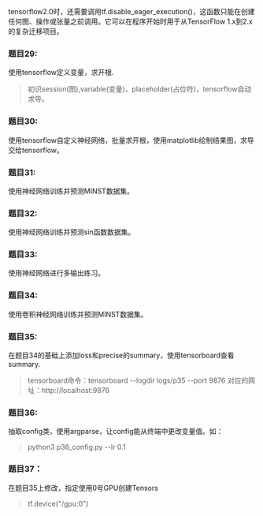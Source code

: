 tensorflow2.0时，还需要调用tf.disable_eager_execution()，这函数只能在创建任何图、操作或张量之前调用。它可以在程序开始时用于从TensorFlow 1.x到2.x的复杂迁移项目。

### 题目29:
使用tensorflow定义变量，求开根.
> 初识session(图),variable(变量)，placeholder(占位符)，tensorflow自动求导。

### 题目30:
使用tensorflow自定义神经网络，批量求开根，使用matplotlib绘制结果图，求导交给tensorflow。

### 题目31:
使用神经网络训练并预测MINST数据集。

### 题目32:
使用神经网络训练并预测sin函数数据集。

### 题目33:
使用神经网络进行多输出练习。

### 题目34:
使用卷积神经网络训练并预测MINST数据集。

### 题目35:
在题目34的基础上添加loss和precise的summary，使用tensorboard查看summary.

>tensorboard命令：tensorboard --logdir logs/p35 --port 9876
>对应的网址：http://localhost:9876

### 题目36:
抽取config类，使用argparse，让config能从终端中更改变量值。如：
>python3 p36_config.py --lr 0.1

### 题目37：
在题目35上修改，指定使用0号GPU创建Tensors
>tf.device("/gpu:0")







